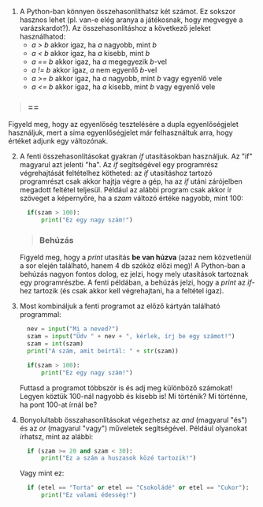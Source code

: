 1. A Python-ban könnyen összehasonlíthatsz két számot. Ez sokszor hasznos lehet (pl. van-e elég aranya a játékosnak, hogy megvegye a varázskardot?). Az összehasonlításhoz a következő jeleket használhatod:
     * *a > b* akkor igaz, ha *a* nagyobb, mint *b*
     * *a < b* akkor igaz, ha *a* kisebb, mint *b*
     * *a == b* akkor igaz, ha *a* megegyezik *b*-vel
     * *a != b* akkor igaz, *a* nem egyenlő *b*-vel
     * *a >= b* akkor igaz, ha *a* nagyobb, mint *b* vagy egyenlő vele
     * *a <= b* akkor igaz, ha *a* kisebb, mint *b* vagy egyenlő vele  

 > ### ==
Figyeld meg, hogy az egyenlőség tesztelésére a dupla egyenlőségjelet használjuk, mert a sima egyenlőségjelet már felhasználtuk arra, hogy értéket adjunk egy változónak.

2. A fenti összehasonlításokat gyakran *if* utasításokban használjuk. Az "if" magyarul azt jelenti "ha". Az *if* segítségével egy programrész végrehajtását feltételhez kötheted: az *if* utasításhoz tartozó programrészt csak akkor hajtja végre a gép, ha az *if* utáni zárójelben megadott feltétel teljesül. Például az alábbi program csak akkor ír szöveget a képernyőre, ha a *szam* változó értéke nagyobb, mint 100:
    ```python
      if(szam > 100):
          print("Ez egy nagy szám!")
    ```
    > ### Behúzás
    Figyeld meg, hogy a *print* utasítás **be van húzva** (azaz nem közvetlenül a sor elején található, hanem 4 db szóköz előzi meg)! A Python-ban a behúzás nagyon fontos dolog, ez jelzi, hogy mely utasítások tartoznak egy programrészbe. A fenti példában, a behúzás jelzi, hogy a *print* az *if*-hez tartozik (és csak akkor kell végrehajtani, ha a feltétel igaz).

3. Most kombináljuk a fenti programot az előző kártyán található programmal:
    ```python
      nev = input("Mi a neved?")
      szam = input("Üdv " + nev + ", kérlek, írj be egy számot!")
      szam = int(szam)
      print("A szám, amit beírtál: " + str(szam))

      if(szam > 100):
          print("Ez egy nagy szám!")
    ```
    Futtasd a programot többször is és adj meg különböző számokat! Legyen köztük 100-nál nagyobb és kisebb is! Mi történik? Mi történne, ha pont 100-at írnál be?
	
4. Bonyolultabb összahasonlításokat végezhetsz az *and* (magyarul "és") és az *or* (magyarul "vagy") műveletek segítségével. Például olyanokat írhatsz, mint az alábbi:
    ```python
      if (szam >= 20 and szam < 30):
          print("Ez a szám a huszasok közé tartozik!")
    ```
    Vagy mint ez:
    ```python
      if (etel == "Torta" or etel == "Csokoládé" or etel == "Cukor"):
          print("Ez valami édesség!")
    ```
